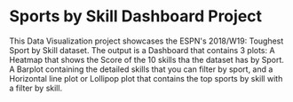 # Sports by Skill Dashboard Project

This Data Visualization project showcases the ESPN's 2018/W19: Toughest Sport by Skill dataset. The output is a Dashboard that contains 3 plots: A Heatmap that shows the Score of the 10 skills tha the dataset has by Sport. A Barplot containing the detailed skills that you can filter by sport, and a Horizontal line plot or Lollipop plot that contains the top sports by skill with a filter by skill.
